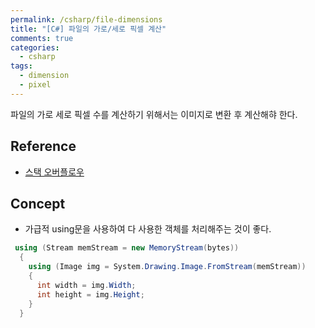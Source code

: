 ```yaml
---
permalink: /csharp/file-dimensions
title: "[C#] 파일의 가로/세로 픽셀 계산"
comments: true
categories:
  - csharp
tags:
  - dimension
  - pixel
---
```


파일의 가로 세로 픽셀 수를 계산하기 위해서는 이미지로 변환 후 계산해햐 한다.


## Reference

- [스택 오버플로우](https://stackoverflow.com/questions/5190069/check-uploaded-images-dimensions) 


## Concept
- 가급적 using문을 사용하여 다 사용한 객체를 처리해주는 것이 좋다. 


```c#
 using (Stream memStream = new MemoryStream(bytes))
  {
    using (Image img = System.Drawing.Image.FromStream(memStream))
    {
      int width = img.Width;
      int height = img.Height;
    }
  }
```
